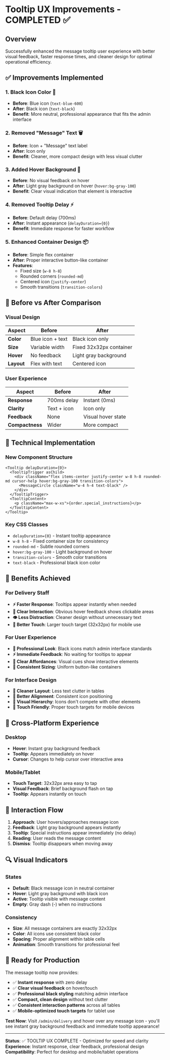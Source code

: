 # Tooltip UX Improvements - COMPLETED ✅

## Overview

Successfully enhanced the message tooltip user experience with better visual feedback, faster response times, and cleaner design for optimal operational efficiency.

## ✅ Improvements Implemented

### 1. **Black Icon Color** 🖤

- **Before**: Blue icon (`text-blue-600`)
- **After**: Black icon (`text-black`)
- **Benefit**: More neutral, professional appearance that fits the admin interface

### 2. **Removed "Message" Text** 🗑️

- **Before**: Icon + "Message" text label
- **After**: Icon only
- **Benefit**: Cleaner, more compact design with less visual clutter

### 3. **Added Hover Background** 🎨

- **Before**: No visual feedback on hover
- **After**: Light gray background on hover (`hover:bg-gray-100`)
- **Benefit**: Clear visual indication that element is interactive

### 4. **Removed Tooltip Delay** ⚡

- **Before**: Default delay (700ms)
- **After**: Instant appearance (`delayDuration={0}`)
- **Benefit**: Immediate response for faster workflow

### 5. **Enhanced Container Design** 📦

- **Before**: Simple flex container
- **After**: Proper interactive button-like container
- **Features**:
  - Fixed size (`w-8 h-8`)
  - Rounded corners (`rounded-md`)
  - Centered icon (`justify-center`)
  - Smooth transitions (`transition-colors`)

## 🎯 Before vs After Comparison

### **Visual Design**

| Aspect     | Before           | After                   |
| ---------- | ---------------- | ----------------------- |
| **Color**  | Blue icon + text | Black icon only         |
| **Size**   | Variable width   | Fixed 32x32px container |
| **Hover**  | No feedback      | Light gray background   |
| **Layout** | Flex with text   | Centered icon           |

### **User Experience**

| Aspect          | Before      | After              |
| --------------- | ----------- | ------------------ |
| **Response**    | 700ms delay | Instant (0ms)      |
| **Clarity**     | Text + icon | Icon only          |
| **Feedback**    | None        | Visual hover state |
| **Compactness** | Wider       | More compact       |

## 🔧 Technical Implementation

### **New Component Structure**

```tsx
<Tooltip delayDuration={0}>
  <TooltipTrigger asChild>
    <div className="flex items-center justify-center w-8 h-8 rounded-md cursor-help hover:bg-gray-100 transition-colors">
      <MessageCircle className="w-4 h-4 text-black" />
    </div>
  </TooltipTrigger>
  <TooltipContent>
    <p className="max-w-xs">{order.special_instructions}</p>
  </TooltipContent>
</Tooltip>
```

### **Key CSS Classes**

- `delayDuration={0}` - Instant tooltip appearance
- `w-8 h-8` - Fixed container size for consistency
- `rounded-md` - Subtle rounded corners
- `hover:bg-gray-100` - Light background on hover
- `transition-colors` - Smooth color transitions
- `text-black` - Professional black icon color

## 🚀 Benefits Achieved

### **For Delivery Staff**

- **⚡ Faster Response**: Tooltips appear instantly when needed
- **🎯 Clear Interaction**: Obvious hover feedback shows clickable areas
- **👁️ Less Distraction**: Cleaner design without unnecessary text
- **📱 Better Touch**: Larger touch target (32x32px) for mobile use

### **For User Experience**

- **🎨 Professional Look**: Black icons match admin interface standards
- **⚡ Immediate Feedback**: No waiting for tooltips to appear
- **🎯 Clear Affordances**: Visual cues show interactive elements
- **📐 Consistent Sizing**: Uniform button-like containers

### **For Interface Design**

- **🧹 Cleaner Layout**: Less text clutter in tables
- **📏 Better Alignment**: Consistent icon positioning
- **🎨 Visual Hierarchy**: Icons don't compete with other elements
- **📱 Touch Friendly**: Proper touch targets for mobile devices

## 📱 Cross-Platform Experience

### **Desktop**

- **Hover**: Instant gray background feedback
- **Tooltip**: Appears immediately on hover
- **Cursor**: Changes to help cursor over interactive area

### **Mobile/Tablet**

- **Touch Target**: 32x32px area easy to tap
- **Visual Feedback**: Brief background flash on tap
- **Tooltip**: Appears instantly on touch

## 🎯 Interaction Flow

1. **Approach**: User hovers/approaches message icon
2. **Feedback**: Light gray background appears instantly
3. **Tooltip**: Special instructions appear immediately (no delay)
4. **Reading**: User reads the message content
5. **Dismiss**: Tooltip disappears when moving away

## 🔍 Visual Indicators

### **States**

- **Default**: Black message icon in neutral container
- **Hover**: Light gray background with black icon
- **Active**: Tooltip visible with message content
- **Empty**: Gray dash (-) when no instructions

### **Consistency**

- **Size**: All message containers are exactly 32x32px
- **Color**: All icons use consistent black color
- **Spacing**: Proper alignment within table cells
- **Animation**: Smooth transitions for professional feel

## 🚀 Ready for Production

The message tooltip now provides:

- ✅ **Instant response** with zero delay
- ✅ **Clear visual feedback** on hover/touch
- ✅ **Professional black styling** matching admin interface
- ✅ **Compact, clean design** without text clutter
- ✅ **Consistent interaction patterns** across all tables
- ✅ **Mobile-optimized touch targets** for tablet use

**Test Now**: Visit `/admin/delivery` and hover over any message icon - you'll see instant gray background feedback and immediate tooltip appearance!

---

**Status**: ✅ TOOLTIP UX COMPLETE - Optimized for speed and clarity
**Experience**: Instant response, clear feedback, professional design
**Compatibility**: Perfect for desktop and mobile/tablet operations
